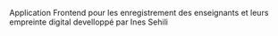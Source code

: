 Application Frontend pour les enregistrement des enseignants et leurs empreinte digital develloppé par Ines Sehili